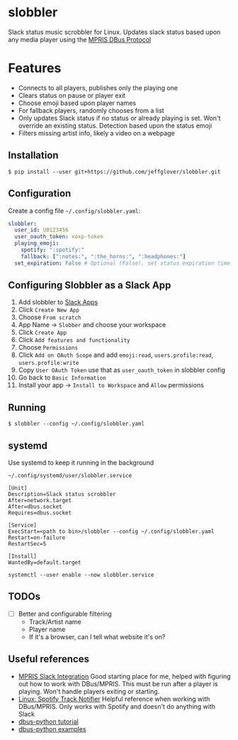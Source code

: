 # slobbler

Slack status music scrobbler for Linux. Updates slack status based upon any media player using the [MPRIS DBus Protocol](https://specifications.freedesktop.org/mpris-spec/latest/)

# Features

- Connects to all players, publishes only the playing one
- Clears status on pause or player exit
- Choose emoji based upon player names
- For fallback players, randomly chooses from a list
- Only updates Slack status if no status or already playing is set. Won't override an existing status. Detection based upon the status emoji
- Filters missing artist info, likely a video on a webpage

## Installation

`$ pip install --user git+https://github.com/jeffglover/slobbler.git`

## Configuration

Create a config file `~/.config/slobbler.yaml`:

```yaml
slobbler:
  user_id: U0123456
  user_oauth_token: xoxp-token
  playing_emoji:
    spotify: ":spotify:"
    fallback: [":notes:", ":the_horns:", ":headphones:"]
  set_expiration: False # Optional (False), set status expiration time based upon track length if possible
```

## Configuring Slobbler as a Slack App

1. Add slobbler to [Slack Apps](https://api.slack.com/apps)
2. Click `Create New App`
3. Choose `From scratch`
4. App Name -> `Slobber` and choose your workspace
5. Click `Create App`
6. Click `Add features and functionality`
7. Choose `Permissions`
8. Click `Add on OAuth Scope` and add `emoji:read`, `users.profile:read`, `users.profile:write`
9. Copy `User OAuth Token` use that as `user_oauth_token` in slobbler config
10. Go back to `Basic Information`
11. Install your app -> `Install to Workspace` and `Allow` permissions

## Running

`$ slobbler --config ~/.config/slobbler.yaml`

## systemd

Use systemd to keep it running in the background

`~/.config/systemd/user/slobbler.service`

```
[Unit]
Description=Slack status scrobbler
After=network.target
After=dbus.socket
Requires=dbus.socket

[Service]
ExecStart=<path to bin>/slobbler --config ~/.config/slobbler.yaml
Restart=on-failure
RestartSec=5

[Install]
WantedBy=default.target
```

`systemctl --user enable --now slobbler.service`

## TODOs

- [ ] Better and configurable filtering
  - Track/Artist name
  - Player name
  - If it's a browser, can I tell what website it's on?

## Useful references

- [MPRIS Slack Integration](https://github.com/curtisgibby/mpris-slack-python)
  Good starting place for me, helped with figuring out how to work with DBus/MPRIS. This must be run after a player is playing. Won't handle players exiting or starting.
- [Linux: Spotify Track Notifier](https://muffinresearch.co.uk/linux-spotify-track-notifier-with-added-d-bus-love/)
  Helpful reference when working with DBus/MPRIS. Only works with Spotify and doesn't do anything with Slack
- [dbus-python tutorial](https://dbus.freedesktop.org/doc/dbus-python/tutorial.html)
- [dbus-python examples](https://gitlab.freedesktop.org/dbus/dbus-python/-/tree/master/examples)
